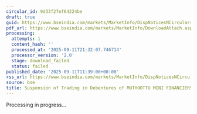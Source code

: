 ```yaml
---
circular_id: 9d33f27ef64224be
draft: true
guid: https://www.bseindia.com/markets/MarketInfo/DispNoticesNCirculars.aspx?Noticeid={C71D81EA-D4DD-45FE-AE0B-273AA420B29D}&noticeno=20250911-34&dt=09/11/2025&icount=34&totcount=91&flag=0
pdf_url: https://www.bseindia.com/markets/MarketInfo/DownloadAttach.aspx?id=20250911-34&attachedId=
processing:
  attempts: 1
  content_hash: ''
  processed_at: '2025-09-11T21:32:07.746714'
  processor_version: '2.0'
  stage: download_failed
  status: failed
published_date: '2025-09-11T11:39:00+00:00'
rss_url: https://www.bseindia.com/markets/MarketInfo/DispNoticesNCirculars.aspx?Noticeid={C71D81EA-D4DD-45FE-AE0B-273AA420B29D}&noticeno=20250911-34&dt=09/11/2025&icount=34&totcount=91&flag=0
source: bse
title: Suspension of Trading in Debentures of MUTHOOTTU MINI FINANCIERS LIMITED
---
```


Processing in progress...